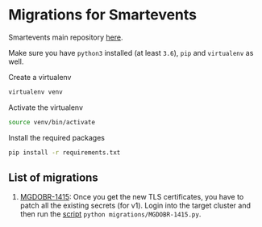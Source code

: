 # Migrations for Smartevents

Smartevents main repository [here](https://github.com/5733d9e2be6485d52ffa08870cabdee0/sandbox).

Make sure you have `python3` installed (at least `3.6`), `pip` and `virtualenv` as well.

Create a virtualenv

```bash
virtualenv venv
```

Activate the virtualenv

```bash
source venv/bin/activate
```

Install the required packages

```bash
pip install -r requirements.txt
```

## List of migrations

1. [MGDOBR-1415](https://issues.redhat.com/browse/MGDOBR-1415): Once you get the new TLS certificates, you have to patch all the existing secrets (for v1). Login into the target cluster and then run the [script](migrations/MGDOBR-1415.py) `python migrations/MGDOBR-1415.py`.
